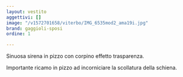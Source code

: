 ```yaml
---
layout: vestito
aggettivi: []
image: "/v1572701658/viterbo/IMG_6535mod2_ama19i.jpg"
brand: gaggioli-sposi
ordine: 1

---
```

Sinuosa sirena in pizzo con corpino effetto trasparenza.

Importante ricamo in pizzo ad incorniciare la scollatura della schiena.